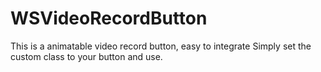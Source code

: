 # WSVideoRecordButton
This is a animatable video record button, easy to integrate
Simply set the custom class to your button and use.

